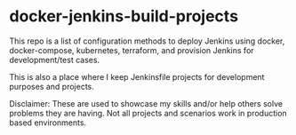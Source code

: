 # docker-jenkins-build-projects

This repo is a list of configuration methods to deploy Jenkins
using docker, docker-compose, kubernetes, terraform, and provision Jenkins
for development/test cases.

This is also a place where I keep Jenkinsfile projects
for development purposes and projects.

Disclaimer: These are used to showcase my skills and/or help
others solve problems they are having. Not all projects and scenarios work in production based environments.
